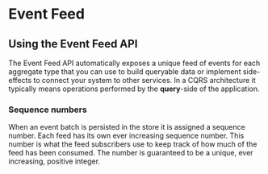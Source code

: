 # Event Feed

## Using the Event Feed API

The Event Feed API automatically exposes a unique feed of events for each aggregate type that you can use to build queryable data or implement side-effects to connect your system to other services. In a CQRS architecture it typically means operations performed by the **query**-side of the application.

### Sequence numbers

When an event batch is persisted in the store it is assigned a sequence number. Each feed has its own ever increasing sequence number. This number is what the feed subscribers use to keep track of how much of the feed has been consumed. The number is guaranteed to be a unique, ever increasing, positive integer.

